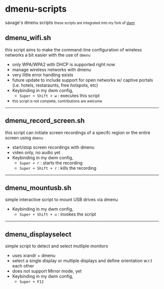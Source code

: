 # dmenu-scripts
savage's dmenu scripts
<small>these scripts are integrated into my fork of [dwm](https://github.com/jsav0/dwm)</small>

## dmenu_wifi.sh
this script aims to make the command-line configuration of wireless networks a bit easier with the use of `dmenu`
- only WPA/WPA2 with DHCP is supported right now
- manage wireless networks with dmenu
- very little error handling exists
- future update to include support for open networks w/ captive portals (i.e. hotels, restaraunts, free hotspots, etc)
- Keybinding in my dwm config,
  - `Super + Shift + w` : executes this script
- <small> this script is not complete, contributions are welcome</small>

---

## dmenu_record_screen.sh
this script can initiate screen recordings of a specifc region or the entire screen using `dmenu`
- start/stop screen recordings with dmenu 
- video only, no audio yet
- Keybinding in my dwm config, 
  - `Super + r` : starts the recording
  - `Super + Shift + r` : kills the recording

---

## dmenu_mountusb.sh
simple interactive script to mount USB drives via dmenu
- Keybinding in my dwm config,
  - `Super + Shift + u` : invokes the script

---

## dmenu_displayselect
simple script to detect and select mutliple monitors
- uses xrandr + dmenu 
- select a single display or multiple displays and define orientation w.r.t each other
- does not support Mirror mode, yet
- Keybinding in my dwm config,
  - `Super + F12`

